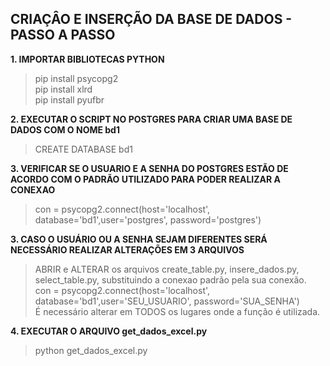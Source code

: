 ## CRIAÇÂO E INSERÇÃO DA BASE DE DADOS - PASSO A PASSO<br>

**1. IMPORTAR BIBLIOTECAS PYTHON**
>pip install psycopg2<br>
>pip install xlrd<br>
>pip install pyufbr<br>

**2. EXECUTAR O SCRIPT NO POSTGRES PARA CRIAR UMA BASE DE DADOS COM O NOME bd1**
>CREATE DATABASE bd1

**3. VERIFICAR SE O USUARIO E A SENHA DO POSTGRES ESTÃO DE ACORDO COM O PADRÃO UTILIZADO PARA PODER REALIZAR A CONEXAO**
>con = psycopg2.connect(host='localhost', database='bd1',user='postgres', password='postgres')

**3. CASO O USUÁRIO OU A SENHA SEJAM DIFERENTES SERÁ NECESSÁRIO REALIZAR ALTERAÇÕES EM 3 ARQUIVOS**
>ABRIR e ALTERAR os arquivos create_table.py, insere_dados.py, select_table.py, substituindo a conexao padrão pela sua conexão.<br>
>con = psycopg2.connect(host='localhost', database='bd1',user='SEU_USUARIO', password='SUA_SENHA')<br>
>É necessário alterar em TODOS os lugares onde a função é utilizada.<br>

**4. EXECUTAR O ARQUIVO get_dados_excel.py**
>python get_dados_excel.py
